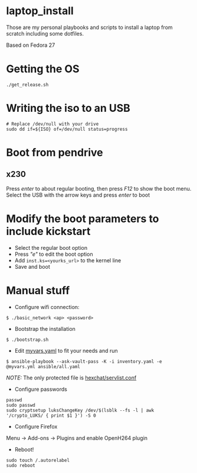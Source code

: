 # laptop_install
Those are my personal playbooks and scripts to install a laptop from scratch
including some dotfiles.

Based on Fedora 27

# Getting the OS

```
./get_release.sh
```

# Writing the iso to an USB

```
# Replace /dev/null with your drive
sudo dd if=${ISO} of=/dev/null status=progress
```

# Boot from pendrive

## x230
Press *enter* to about regular booting, then press *F12* to show
the boot menu.
Select the USB with the arrow keys and press *enter* to boot

# Modify the boot parameters to include kickstart

* Select the regular boot option
* Press *"e"* to edit the boot option
* Add ```inst.ks=<yourks_url>``` to the kernel line
* Save and boot

# Manual stuff

* Configure wifi connection:

```
$ ./basic_network <ap> <password>
```

* Bootstrap the installation

```
$ ./bootstrap.sh
```

* Edit [myvars.yaml](myvars.yaml) to fit your needs and run

```
$ ansible-playbook --ask-vault-pass -K -i inventory.yaml -e @myvars.yml ansible/all.yaml
```

*NOTE:* The only protected file is [hexchat/servlist.conf](hexchat/servlist.conf)

* Configure passwords

```
passwd
sudo passwd
sudo cryptsetup luksChangeKey /dev/$(lsblk --fs -l | awk '/crypto_LUKS/ { print $1 }') -S 0
```

* Configure Firefox

Menu -> Add-ons -> Plugins and enable OpenH264 plugin

* Reboot!

```
sudo touch /.autorelabel
sudo reboot
```
